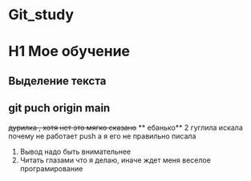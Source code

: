 # Git_study
# H1 Мое обучение
## Выделение текста
## git puch origin main ##
~~дурилка , хотя нет это мягко сказано~~
** ебанько** 2 гуглила искала почему не работает push а я его не правильно писала 

1. Вывод надо быть внимательнее 
2. Читать глазами что я делаю, иначе ждет меня веселое програмирование 

